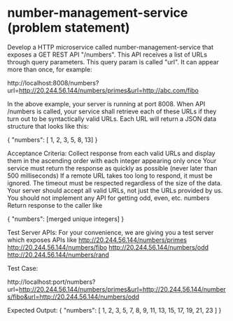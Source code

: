 # number-management-service (problem statement)
Develop a HTTP microservice called number-management-service that exposes a GET REST API "/numbers". This API receives a list of URLs through query parameters. This query param is called "url". It can appear more than once, for example:

http://localhost:8008/numbers?url=http://20.244.56.144/numbers/primes&url=http://abc.com/fibo

In the above example, your server is running at port 8008. When API /numbers is called, your service shall retrieve each of these URLs if they turn out to be syntactically valid URLs. Each URL will return a JSON data structure that looks like this:

{
"numbers": [ 1, 2, 3, 5, 8, 13]
}

Acceptance Criteria:
Collect response from each valid URLs and display them in the ascending order with each integer appearing only once
Your service must return the response as quickly as possible (never later than 500 milliseconds)
If a remote URL takes too long to respond, it must be ignored. The timeout must be respected regardless of the size of the data.
Your server should accept all valid URLs, not just the URLs provided by us.
You should not implement any API for getting odd, even, etc. numbers
Return response to the caller like

{
"numbers": [merged unique integers]
}

Test Server APIs:
For your convenience, we are giving you a test server which exposes APIs like
http://20.244.56.144/numbers/primes
http://20.244.56.144/numbers/fibo
http://20.244.56.144/numbers/odd
http://20.244.56.144/numbers/rand

Test Case:

http://localhost:port/numbers?url=http://20.244.56.144/numbers/primes&url=http://20.244.56.144/numbers/fibo&url=http://20.244.56.144/numbers/odd

Expected Output:
{
"numbers": [ 1, 2, 3, 5, 7, 8, 9, 11, 13, 15, 17, 19, 21, 23 ]
}
